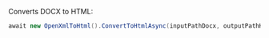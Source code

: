 Converts DOCX to HTML:

```csharp
await new OpenXmlToHtml().ConvertToHtmlAsync(inputPathDocx, outputPathHtml);
```
